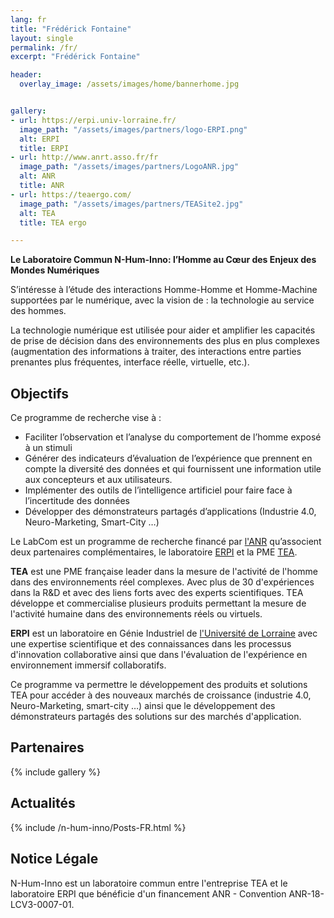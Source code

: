 ```yaml
---
lang: fr
title: "Frédérick Fontaine"
layout: single
permalink: /fr/
excerpt: "Frédérick Fontaine"

header:
  overlay_image: /assets/images/home/bannerhome.jpg


gallery:
- url: https://erpi.univ-lorraine.fr/
  image_path: "/assets/images/partners/logo-ERPI.png"
  alt: ERPI
  title: ERPI
- url: http://www.anrt.asso.fr/fr
  image_path: "/assets/images/partners/LogoANR.jpg"
  alt: ANR
  title: ANR
- url: https://teaergo.com/
  image_path: "/assets/images/partners/TEASite2.jpg"
  alt: TEA
  title: TEA ergo

---
```


**Le Laboratoire Commun N-Hum-Inno: l’Homme au Cœur des Enjeux des Mondes Numériques**

S’intéresse à l’étude des interactions Homme-Homme et Homme-Machine supportées par le numérique, avec la vision de :
la technologie au service des hommes.

La technologie numérique est utilisée pour aider et amplifier les capacités de prise de décision dans des environnements des plus en plus complexes (augmentation des informations à traiter, des interactions entre parties prenantes plus fréquentes, interface réelle, virtuelle, etc.).

## Objectifs
Ce programme de recherche vise à :

- Faciliter l’observation et l’analyse du comportement de l’homme exposé à un stimuli 
- Générer des indicateurs d’évaluation de l’expérience que prennent en compte la diversité des données et qui fournissent une information utile aux concepteurs et aux utilisateurs. 
- Implémenter des outils de l’intelligence artificiel pour faire face à l’incertitude des données
- Développer des démonstrateurs partagés d’applications (Industrie 4.0, Neuro-Marketing, Smart-City …)

Le LabCom est un programme de recherche financé par [l'ANR](http://www.anr.asso.fr/fr) qu’associent deux partenaires complémentaires, le laboratoire [ERPI](https://erpi.univ-lorraine.fr) et la PME [TEA](https://teaergo.com/).

**TEA** est une PME française leader dans la mesure de l'activité de l'homme dans des environnements réel complexes. Avec plus de 30 d'expériences dans la R&D et avec des liens forts avec des experts scientifiques. TEA développe et commercialise plusieurs produits permettant la mesure de l'activité humaine dans des environnements réels ou virtuels.

**ERPI** est un laboratoire en Génie Industriel de [l'Université de Lorraine](http://univ-lorraine.fr) avec une expertise scientifique et des connaissances dans les processus d'innovation collaborative ainsi que dans l'évaluation de l'expérience en environnement immersif collaboratifs.

Ce programme va permettre le développement des produits et solutions TEA pour accéder à des nouveaux marchés de croissance (industrie 4.0, Neuro-Marketing, smart-city …) ainsi que le développement des démonstrateurs partagés des solutions sur des marchés d'application.

## Partenaires

{% include gallery %}


## Actualités


{% include /n-hum-inno/Posts-FR.html %}


## Notice Légale

N-Hum-Inno est un laboratoire commun entre l'entreprise TEA et le laboratoire ERPI que bénéficie d'un financement ANR - Convention ANR-18-LCV3-0007-01.

